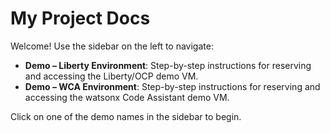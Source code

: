 # My Project Docs

Welcome! Use the sidebar on the left to navigate:

- **Demo – Liberty Environment**: Step-by-step instructions for reserving and accessing the Liberty/OCP demo VM.  
- **Demo – WCA Environment**: Step-by-step instructions for reserving and accessing the watsonx Code Assistant demo VM.  

Click on one of the demo names in the sidebar to begin.
